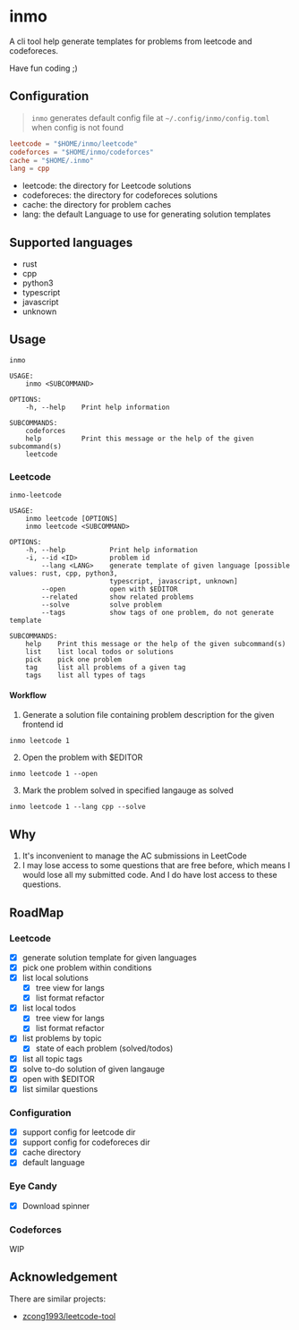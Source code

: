# inmo

A cli tool help generate templates for problems from leetcode and codeforeces.

Have fun coding ;)

## Configuration

> `inmo` generates default config file at `~/.config/inmo/config.toml` when config is not found

```toml
leetcode = "$HOME/inmo/leetcode"
codeforces = "$HOME/inmo/codeforces"
cache = "$HOME/.inmo"
lang = cpp
```

- leetcode: the directory for Leetcode solutions
- codeforeces: the directory for codeforeces solutions
- cache: the directory for problem caches
- lang: the default Language to use for generating solution templates

## Supported languages

- rust
- cpp
- python3
- typescript
- javascript
- unknown

## Usage

```
inmo

USAGE:
    inmo <SUBCOMMAND>

OPTIONS:
    -h, --help    Print help information

SUBCOMMANDS:
    codeforces
    help          Print this message or the help of the given subcommand(s)
    leetcode
```

### Leetcode

```
inmo-leetcode

USAGE:
    inmo leetcode [OPTIONS]
    inmo leetcode <SUBCOMMAND>

OPTIONS:
    -h, --help           Print help information
    -i, --id <ID>        problem id
        --lang <LANG>    generate template of given language [possible values: rust, cpp, python3,
                         typescript, javascript, unknown]
        --open           open with $EDITOR
        --related        show related problems
        --solve          solve problem
        --tags           show tags of one problem, do not generate template

SUBCOMMANDS:
    help    Print this message or the help of the given subcommand(s)
    list    list local todos or solutions
    pick    pick one problem
    tag     list all problems of a given tag
    tags    list all types of tags
```

#### Workflow

1. Generate a solution file containing problem description for the given frontend id

```
inmo leetcode 1
```

2. Open the problem with $EDITOR

```
inmo leetcode 1 --open
```

3. Mark the problem solved in specified langauge as solved

```
inmo leetcode 1 --lang cpp --solve
```

## Why

1. It's inconvenient to manage the AC submissions in LeetCode
2. I may lose access to some questions that are free before, which means I would lose all my submitted code. And I do have lost access to these questions.

## RoadMap

### Leetcode

- [x] generate solution template for given languages
- [x] pick one problem within conditions
- [x] list local solutions
  - [x] tree view for langs
  - [x] list format refactor
- [x] list local todos
  - [x] tree view for langs
  - [x] list format refactor
- [x] list problems by topic
  - [x] state of each problem (solved/todos)
- [x] list all topic tags
- [x] solve to-do solution of given langauge
- [x] open with $EDITOR
- [x] list similar questions

### Configuration

- [x] support config for leetcode dir
- [x] support config for codeforeces dir
- [x] cache directory
- [x] default language

### Eye Candy

- [x] Download spinner

### Codeforces

WIP

## Acknowledgement

There are similar projects:

- [zcong1993/leetcode-tool](https://github.com/zcong1993/leetcode-tool)
